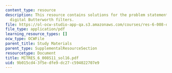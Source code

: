 ```yaml
---
content_type: resource
description: This resource contains solutions for the problem statements related to
  digital Butterworth filters.
file: https://ol-ocw-studio-app-qa.s3.amazonaws.com/courses/res-6-008-digital-signal-processing-spring-2011/9b015cd43f5edfe9dc27c594022707e9_MITRES_6_008S11_sol16.pdf
file_type: application/pdf
learning_resource_types: []
ocw_type: OCWFile
parent_title: Study Materials
parent_type: SupplementalResourceSection
resourcetype: Document
title: MITRES_6_008S11_sol16.pdf
uid: 9b015cd4-3f5e-dfe9-dc27-c594022707e9
---
```

